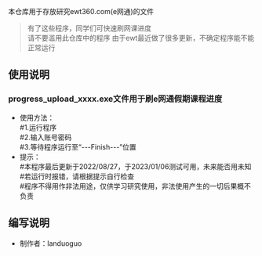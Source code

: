本仓库用于存放研究ewt360.com(e网通)的文件  

> 有了这些程序，同学们可快速刷网课进度  
> 请不要滥用此仓库中的程序
> 由于ewt最近做了很多更新，不确定程序能不能正常运行

## 使用说明  
### progress_upload_xxxx.exe文件用于刷e网通假期课程进度  
* 使用方法：  
#1.运行程序  
#2.输入账号密码  
#3.等待程序运行至“---Finish---”位置  
* 提示：  
#本程序最后更新于2022/08/27，于2023/01/06测试可用，未来能否用未知  
#若运行时报错，请根据提示自行检查  
#程序不得用作非法用途，仅供学习研究使用，非法使用产生的一切后果概不负责  

## 编写说明
* 制作者：landuoguo  
